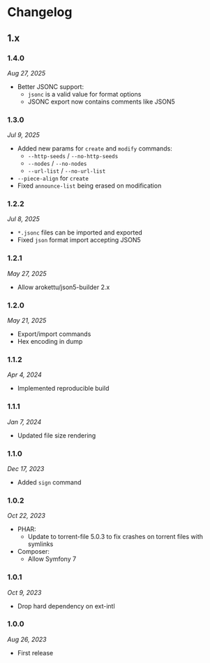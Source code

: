 # Changelog

## 1.x

### 1.4.0

*Aug 27, 2025*

* Better JSONC support:
  * `jsonc` is a valid value for format options
  * JSONC export now contains comments like JSON5

### 1.3.0

*Jul 9, 2025*

* Added new params for `create` and `modify` commands:
  * `--http-seeds` / `--no-http-seeds`
  * `--nodes` / `--no-nodes`
  * `--url-list` / `--no-url-list`
* ``--piece-align`` for `create`
* Fixed `announce-list` being erased on modification

### 1.2.2

*Jul 8, 2025*

* `*.jsonc` files can be imported and exported
* Fixed `json` format import accepting JSON5

### 1.2.1

*May 27, 2025*

* Allow arokettu/json5-builder 2.x

### 1.2.0

*May 21, 2025*

* Export/import commands
* Hex encoding in dump

### 1.1.2

*Apr 4, 2024*

* Implemented reproducible build

### 1.1.1

*Jan 7, 2024*

* Updated file size rendering

### 1.1.0

*Dec 17, 2023*

* Added ``sign`` command

### 1.0.2

*Oct 22, 2023*

* PHAR:
  * Update to torrent-file 5.0.3 to fix crashes on torrent files with symlinks
* Composer:
  * Allow Symfony 7

### 1.0.1

*Oct 9, 2023*

* Drop hard dependency on ext-intl

### 1.0.0

*Aug 26, 2023*

* First release
